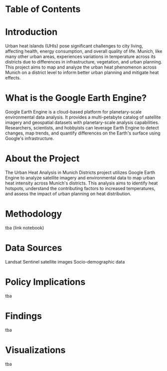 # Table of Contents

# Introduction
Urban heat islands (UHIs) pose significant challenges to city living, affecting health, energy consumption, and overall quality of life. Munich, like many other urban areas, experiences variations in temperature across its districts due to differences in infrastructure, vegetation, and urban planning. This project aims to map and analyze the urban heat phenomenon across Munich on a district level to inform better urban planning and mitigate heat effects.

# What is the Google Earth Engine?
Google Earth Engine is a cloud-based platform for planetary-scale environmental data analysis. It provides a multi-petabyte catalog of satellite imagery and geospatial datasets with planetary-scale analysis capabilities. Researchers, scientists, and hobbyists can leverage Earth Engine to detect changes, map trends, and quantify differences on the Earth's surface using Google's infrastructure.

# About the Project
The Urban Heat Analysis in Munich Districts project utilizes Google Earth Engine to analyze satellite imagery and environmental data to map urban heat intensity across Munich's districts. This analysis aims to identify heat hotspots, understand the contributing factors to increased temperatures, and assess the impact of urban planning on heat distribution.

# Methodology
tba (link notebook)

# Data Sources
Landsat
Sentinel satellite images
Socio-demographic data

# Policy Implications
tba

# Findings
tba

# Visualizations
tba

